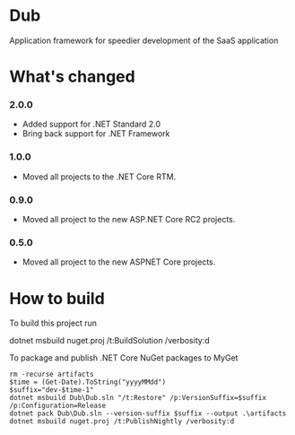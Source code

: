 Dub
===

Application framework for speedier development of the SaaS application

What's changed
===

### 2.0.0
- Added support for .NET Standard 2.0
- Bring back support for .NET Framework

### 1.0.0
- Moved all projects to the .NET Core RTM.

### 0.9.0
- Moved all project to the new ASP.NET Core RC2 projects.

### 0.5.0
- Moved all project to the new ASPNET Core projects.

How to build
===
To build this project run 

   dotnet msbuild nuget.proj /t:BuildSolution /verbosity:d

To package and publish .NET Core NuGet packages to MyGet

    rm -recurse artifacts
    $time = (Get-Date).ToString("yyyyMMdd")
    $suffix="dev-$time-1"
    dotnet msbuild Dub\Dub.sln "/t:Restore" /p:VersionSuffix=$suffix /p:Configuration=Release
    dotnet pack Dub\Dub.sln --version-suffix $suffix --output .\artifacts
    dotnet msbuild nuget.proj /t:PublishNightly /verbosity:d
